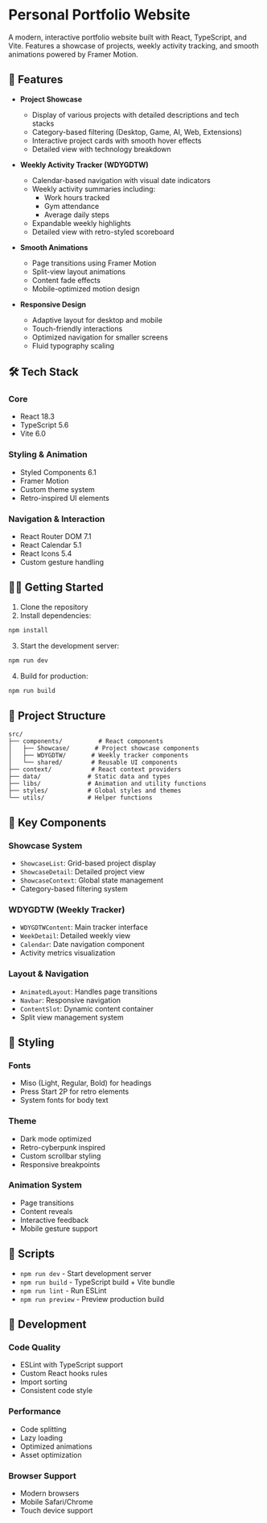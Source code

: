 # Personal Portfolio Website

A modern, interactive portfolio website built with React, TypeScript, and Vite. Features a showcase of projects, weekly activity tracking, and smooth animations powered by Framer Motion.

## 🚀 Features

- **Project Showcase**
  - Display of various projects with detailed descriptions and tech stacks
  - Category-based filtering (Desktop, Game, AI, Web, Extensions)
  - Interactive project cards with smooth hover effects
  - Detailed view with technology breakdown

- **Weekly Activity Tracker (WDYGDTW)**
  - Calendar-based navigation with visual date indicators
  - Weekly activity summaries including:
    - Work hours tracked
    - Gym attendance
    - Average daily steps
  - Expandable weekly highlights
  - Detailed view with retro-styled scoreboard

- **Smooth Animations**
  - Page transitions using Framer Motion
  - Split-view layout animations
  - Content fade effects
  - Mobile-optimized motion design

- **Responsive Design**
  - Adaptive layout for desktop and mobile
  - Touch-friendly interactions
  - Optimized navigation for smaller screens
  - Fluid typography scaling

## 🛠️ Tech Stack

### Core
- React 18.3
- TypeScript 5.6
- Vite 6.0

### Styling & Animation
- Styled Components 6.1
- Framer Motion
- Custom theme system
- Retro-inspired UI elements

### Navigation & Interaction
- React Router DOM 7.1
- React Calendar 5.1
- React Icons 5.4
- Custom gesture handling

## 🏃‍♂️ Getting Started

1. Clone the repository
2. Install dependencies:
```bash
npm install
```

3. Start the development server:
```bash
npm run dev
```

4. Build for production:
```bash
npm run build
```

## 📁 Project Structure

```
src/
├── components/          # React components
│   ├── Showcase/       # Project showcase components
│   ├── WDYGDTW/       # Weekly tracker components
│   └── shared/        # Reusable UI components
├── context/           # React context providers
├── data/             # Static data and types
├── libs/             # Animation and utility functions
├── styles/           # Global styles and themes
└── utils/            # Helper functions
```

## 🧩 Key Components

### Showcase System
- `ShowcaseList`: Grid-based project display
- `ShowcaseDetail`: Detailed project view
- `ShowcaseContext`: Global state management
- Category-based filtering system

### WDYGDTW (Weekly Tracker)
- `WDYGDTWContent`: Main tracker interface
- `WeekDetail`: Detailed weekly view
- `Calendar`: Date navigation component
- Activity metrics visualization

### Layout & Navigation
- `AnimatedLayout`: Handles page transitions
- `Navbar`: Responsive navigation
- `ContentSlot`: Dynamic content container
- Split view management system

## 🎨 Styling

### Fonts
- Miso (Light, Regular, Bold) for headings
- Press Start 2P for retro elements
- System fonts for body text

### Theme
- Dark mode optimized
- Retro-cyberpunk inspired
- Custom scrollbar styling
- Responsive breakpoints

### Animation System
- Page transitions
- Content reveals
- Interactive feedback
- Mobile gesture support

## 📝 Scripts

- `npm run dev` - Start development server
- `npm run build` - TypeScript build + Vite bundle
- `npm run lint` - Run ESLint
- `npm run preview` - Preview production build

## 🔧 Development

### Code Quality
- ESLint with TypeScript support
- Custom React hooks rules
- Import sorting
- Consistent code style

### Performance
- Code splitting
- Lazy loading
- Optimized animations
- Asset optimization

### Browser Support
- Modern browsers
- Mobile Safari/Chrome
- Touch device support
